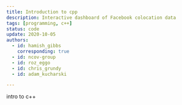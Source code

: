 ```yaml
---
title: Introduction to cpp
description: Interactive dashboard of Facebook colocation data
tags: [programming, c++] 
status: code
update: 2020-10-05
authors:
  - id: hamish_gibbs
    corresponding: true
  - id: ncov-group
  - id: roz_eggo
  - id: chris_grundy
  - id: adam_kucharski

---
```


intro to c++
